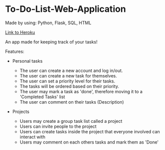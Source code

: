 # To-Do-List-Web-Application

Made by using: Python, Flask, SQL, HTML

[Link to Heroku](https://to-do-list-web-app-py.herokuapp.com/)

An app made for keeping track of your tasks!

Features:

* Personal tasks
    - The user can create a new account and log in/out.
    - The user can create a new task for themselves.
    - The user can set a priority level for their tasks.
    - The tasks will be ordered based on their priority.
    - The user may mark a task as 'done', therefore moving it to a 'Completed Tasks' list
    - The user can comment on their tasks (Description)

* Projects
    - Users may create a group task list called a project
    - Users can invite people to the project
    - Users can create tasks inside the project that everyone involved can interact with
    - Users may comment on each others tasks and mark them as 'Done'
